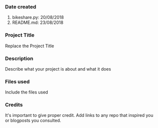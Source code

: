 ### Date created
1. bikeshare.py: 20/08/2018
2. README.md: 23/08/2018

### Project Title
Replace the Project Title

### Description
Describe what your project is about and what it does

### Files used
Include the files used

### Credits
It's important to give proper credit. Add links to any repo that inspired you or blogposts you consulted.

